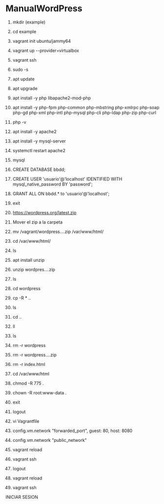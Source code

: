 # ManualWordPress

1. mkdir (example)
2. cd example

3. vagrant init ubuntu/jammy64

4. vagrant up --provider=virtualbox

5. vagrant ssh

6. sudo -s

7. apt update

8. apt upgrade

9. apt install -y php libapache2-mod-php

10. apt install -y php-fpm php-common php-mbstring php-xmlrpc php-soap php-gd php-xml php-intl php-mysql php-cli php-ldap php-zip php-curl

11. php -v

12. apt install -y apache2

13. apt install -y mysql-server

14. systemctl restart apache2

15. mysql

16. CREATE DATABASE bbdd;

17. CREATE USER 'usuario'@'localhost' IDENTIFIED WITH mysql_native_password BY 'password';

18. GRANT ALL ON bbdd.* to 'usuario'@'localhost';

19. exit

20. https://wordpress.org/latest.zip

21. Mover el zip a la carpeta

22. mv /vagrant/wordpress….zip /var/www/html/

23. cd /var/www/html/

24. ls

25. apt install unzip

26. unzip wordpres….zip

27. ls

28. cd wordpress

29. cp -R * ..

30. ls

31. cd ..

32. ll

33. ls

34. rm -r wordpress

35. rm -r wordpress….zip

36. rm -r index.html

37. cd /var/www/html

38. chmod -R 775 .

39. chown -R root:www-data .

40. exit

41. logout

42. vi Vagrantfile

43. config.vm.network "forwarded_port", guest: 80, host: 8080

44. config.vm.network "public_network"

45. vagrant reload

46. vagrant ssh

47. logout

48. vagrant reload

49. vagrant ssh


INICIAR SESION

